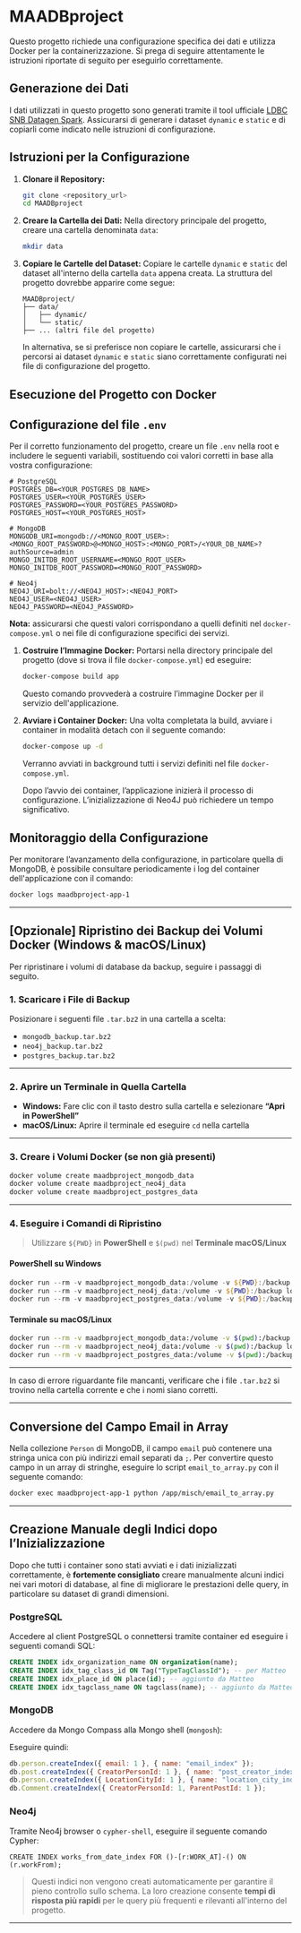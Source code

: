 # MAADBproject

Questo progetto richiede una configurazione specifica dei dati e utilizza Docker per la containerizzazione. Si prega di seguire attentamente le istruzioni riportate di seguito per eseguirlo correttamente.

## Generazione dei Dati

I dati utilizzati in questo progetto sono generati tramite il tool ufficiale [LDBC SNB Datagen Spark](https://github.com/ldbc/ldbc_snb_datagen_spark). Assicurarsi di generare i dataset `dynamic` e `static` e di copiarli come indicato nelle istruzioni di configurazione.

## Istruzioni per la Configurazione

1. **Clonare il Repository:**

   ```bash
   git clone <repository_url>
   cd MAADBproject
   ```

2. **Creare la Cartella dei Dati:**
   Nella directory principale del progetto, creare una cartella denominata `data`:

   ```bash
   mkdir data
   ```

3. **Copiare le Cartelle del Dataset:**
   Copiare le cartelle `dynamic` e `static` del dataset all'interno della cartella `data` appena creata. La struttura del progetto dovrebbe apparire come segue:

   ```
   MAADBproject/
   ├── data/
   │   ├── dynamic/
   │   └── static/
   ├── ... (altri file del progetto)
   ```

   In alternativa, se si preferisce non copiare le cartelle, assicurarsi che i percorsi ai dataset `dynamic` e `static` siano correttamente configurati nei file di configurazione del progetto.

## Esecuzione del Progetto con Docker

## Configurazione del file `.env`

Per il corretto funzionamento del progetto, creare un file `.env` nella root e includere le seguenti variabili, sostituendo **<PLACEHOLDER>** coi valori corretti in base alla vostra configurazione:

```env
# PostgreSQL
POSTGRES_DB=<YOUR_POSTGRES_DB_NAME>
POSTGRES_USER=<YOUR_POSTGRES_USER>
POSTGRES_PASSWORD=<YOUR_POSTGRES_PASSWORD>
POSTGRES_HOST=<YOUR_POSTGRES_HOST>

# MongoDB
MONGODB_URI=mongodb://<MONGO_ROOT_USER>:<MONGO_ROOT_PASSWORD>@<MONGO_HOST>:<MONGO_PORT>/<YOUR_DB_NAME>?authSource=admin
MONGO_INITDB_ROOT_USERNAME=<MONGO_ROOT_USER>
MONGO_INITDB_ROOT_PASSWORD=<MONGO_ROOT_PASSWORD>

# Neo4j
NEO4J_URI=bolt://<NEO4J_HOST>:<NEO4J_PORT>
NEO4J_USER=<NEO4J_USER>
NEO4J_PASSWORD=<NEO4J_PASSWORD>
```

**Nota:** assicurarsi che questi valori corrispondano a quelli definiti nel `docker-compose.yml` o nei file di configurazione specifici dei servizi.

1. **Costruire l’Immagine Docker:**
   Portarsi nella directory principale del progetto (dove si trova il file `docker-compose.yml`) ed eseguire:

   ```bash
   docker-compose build app
   ```

   Questo comando provvederà a costruire l’immagine Docker per il servizio dell'applicazione.

2. **Avviare i Container Docker:**
   Una volta completata la build, avviare i container in modalità detach con il seguente comando:

   ```bash
   docker-compose up -d
   ```

   Verranno avviati in background tutti i servizi definiti nel file `docker-compose.yml`.

   Dopo l’avvio dei container, l’applicazione inizierà il processo di configurazione. L’inizializzazione di Neo4J può richiedere un tempo significativo.

## Monitoraggio della Configurazione

Per monitorare l’avanzamento della configurazione, in particolare quella di MongoDB, è possibile consultare periodicamente i log del container dell'applicazione con il comando:

```bash
docker logs maadbproject-app-1
```

---

## \[Opzionale] Ripristino dei Backup dei Volumi Docker (Windows & macOS/Linux)

Per ripristinare i volumi di database da backup, seguire i passaggi di seguito.

### 1. Scaricare i File di Backup

Posizionare i seguenti file `.tar.bz2` in una cartella a scelta:

* `mongodb_backup.tar.bz2`
* `neo4j_backup.tar.bz2`
* `postgres_backup.tar.bz2`

---

### 2. Aprire un Terminale in Quella Cartella

* **Windows:** Fare clic con il tasto destro sulla cartella e selezionare **“Apri in PowerShell”**
* **macOS/Linux:** Aprire il terminale ed eseguire `cd` nella cartella

---

### 3. Creare i Volumi Docker (se non già presenti)

```bash
docker volume create maadbproject_mongodb_data
docker volume create maadbproject_neo4j_data
docker volume create maadbproject_postgres_data
```

---

### 4. Eseguire i Comandi di Ripristino

> Utilizzare `${PWD}` in **PowerShell** e `$(pwd)` nel **Terminale macOS/Linux**

#### PowerShell su Windows

```powershell
docker run --rm -v maadbproject_mongodb_data:/volume -v ${PWD}:/backup loomchild/volume-backup restore mongodb_backup.tar.bz2
docker run --rm -v maadbproject_neo4j_data:/volume -v ${PWD}:/backup loomchild/volume-backup restore neo4j_backup.tar.bz2
docker run --rm -v maadbproject_postgres_data:/volume -v ${PWD}:/backup loomchild/volume-backup restore postgres_backup.tar.bz2
```

#### Terminale su macOS/Linux

```bash
docker run --rm -v maadbproject_mongodb_data:/volume -v $(pwd):/backup loomchild/volume-backup restore mongodb_backup.tar.bz2
docker run --rm -v maadbproject_neo4j_data:/volume -v $(pwd):/backup loomchild/volume-backup restore neo4j_backup.tar.bz2
docker run --rm -v maadbproject_postgres_data:/volume -v $(pwd):/backup loomchild/volume-backup restore postgres_backup.tar.bz2
```

---

In caso di errore riguardante file mancanti, verificare che i file `.tar.bz2` si trovino nella cartella corrente e che i nomi siano corretti.

---

## Conversione del Campo Email in Array

Nella collezione `Person` di MongoDB, il campo `email` può contenere una stringa unica con più indirizzi email separati da `;`. Per convertire questo campo in un array di stringhe, eseguire lo script `email_to_array.py` con il seguente comando:

```bash
docker exec maadbproject-app-1 python /app/misch/email_to_array.py
```

---

## Creazione Manuale degli Indici dopo l’Inizializzazione

Dopo che tutti i container sono stati avviati e i dati inizializzati correttamente, è **fortemente consigliato** creare manualmente alcuni indici nei vari motori di database, al fine di migliorare le prestazioni delle query, in particolare su dataset di grandi dimensioni.

### PostgreSQL

Accedere al client PostgreSQL o connettersi tramite container ed eseguire i seguenti comandi SQL:

```sql
CREATE INDEX idx_organization_name ON organization(name);
CREATE INDEX idx_tag_class_id ON Tag("TypeTagClassId"); -- per Matteo
CREATE INDEX idx_place_id ON place(id); -- aggiunto da Matteo
CREATE INDEX idx_tagclass_name ON tagclass(name); -- aggiunto da Matteo
```

### MongoDB

Accedere da Mongo Compass alla Mongo shell (`mongosh`):

Eseguire quindi:

```javascript
db.person.createIndex({ email: 1 }, { name: "email_index" });
db.post.createIndex({ CreatorPersonId: 1 }, { name: "post_creator_index" });
db.person.createIndex({ LocationCityId: 1 }, { name: "location_city_index" });
db.Comment.createIndex({ CreatorPersonId: 1, ParentPostId: 1 });
```

### Neo4j

Tramite Neo4j browser o `cypher-shell`, eseguire il seguente comando Cypher:

```cypher
CREATE INDEX works_from_date_index FOR ()-[r:WORK_AT]-() ON (r.workFrom);
```

> Questi indici non vengono creati automaticamente per garantire il pieno controllo sullo schema. La loro creazione consente **tempi di risposta più rapidi** per le query più frequenti e rilevanti all'interno del progetto.

---
